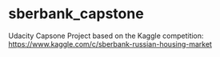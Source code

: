 # sberbank_capstone
Udacity Capsone Project based on the Kaggle competition: https://www.kaggle.com/c/sberbank-russian-housing-market
